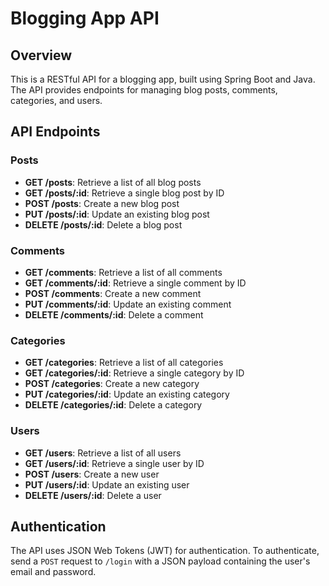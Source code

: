 **Blogging App API**
=====================

**Overview**
-----------

This is a RESTful API for a blogging app, built using Spring Boot and Java. The API provides endpoints for managing blog posts, comments, categories, and users.

**API Endpoints**
---------------

### Posts

* **GET /posts**: Retrieve a list of all blog posts
* **GET /posts/:id**: Retrieve a single blog post by ID
* **POST /posts**: Create a new blog post
* **PUT /posts/:id**: Update an existing blog post
* **DELETE /posts/:id**: Delete a blog post

### Comments

* **GET /comments**: Retrieve a list of all comments
* **GET /comments/:id**: Retrieve a single comment by ID
* **POST /comments**: Create a new comment
* **PUT /comments/:id**: Update an existing comment
* **DELETE /comments/:id**: Delete a comment

### Categories

* **GET /categories**: Retrieve a list of all categories
* **GET /categories/:id**: Retrieve a single category by ID
* **POST /categories**: Create a new category
* **PUT /categories/:id**: Update an existing category
* **DELETE /categories/:id**: Delete a category

### Users

* **GET /users**: Retrieve a list of all users
* **GET /users/:id**: Retrieve a single user by ID
* **POST /users**: Create a new user
* **PUT /users/:id**: Update an existing user
* **DELETE /users/:id**: Delete a user

**Authentication**
---------------

The API uses JSON Web Tokens (JWT) for authentication. To authenticate, send a `POST` request to `/login` with a JSON payload containing the user's email and password.

